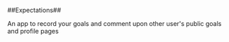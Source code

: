 ##Expectations##

An app to record your goals and comment upon other user's public goals and profile pages

